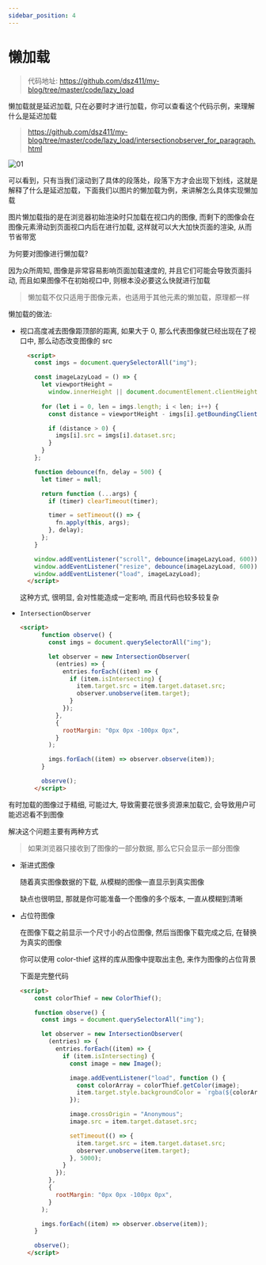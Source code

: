```yaml
---
sidebar_position: 4
---
```


# 懒加载

> 代码地址: https://github.com/dsz411/my-blog/tree/master/code/lazy_load

懒加载就是延迟加载, 只在必要时才进行加载，你可以查看这个代码示例，来理解什么是延迟加载

> https://github.com/dsz411/my-blog/tree/master/code/lazy_load/intersectionobserver_for_paragraph.html

![01](./img/01.gif)

可以看到，只有当我们滚动到了具体的段落处，段落下方才会出现下划线，这就是解释了什么是延迟加载，下面我们以图片的懒加载为例，来讲解怎么具体实现懒加载

图片懒加载指的是在浏览器初始渲染时只加载在视口内的图像, 而剩下的图像会在图像元素滑动到页面视口内后在进行加载, 这样就可以大大加快页面的渲染, 从而节省带宽

为何要对图像进行懒加载? 

因为众所周知, 图像是非常容易影响页面加载速度的, 并且它们可能会导致页面抖动, 而且如果图像不在初始视口中, 则根本没必要这么快就进行加载

> 懒加载不仅只适用于图像元素，也适用于其他元素的懒加载，原理都一样

懒加载的做法:

- 视口高度减去图像距顶部的距离, 如果大于 0, 那么代表图像就已经出现在了视口中, 那么动态改变图像的 src

  ```html
    <script>
      const imgs = document.querySelectorAll("img");
  
      const imageLazyLoad = () => {
        let viewportHeight =
          window.innerHeight || document.documentElement.clientHeight;
        
        for (let i = 0, len = imgs.length; i < len; i++) {
          const distance = viewportHeight - imgs[i].getBoundingClientRect().top;
  
          if (distance > 0) {
            imgs[i].src = imgs[i].dataset.src;
          }
        }
      };
  
      function debounce(fn, delay = 500) {
        let timer = null;
  
        return function (...args) {
          if (timer) clearTimeout(timer);
  
          timer = setTimeout(() => {
            fn.apply(this, args);
          }, delay);
        };
      }
  
      window.addEventListener("scroll", debounce(imageLazyLoad, 600));
      window.addEventListener("resize", debounce(imageLazyLoad, 600));
      window.addEventListener("load", imageLazyLoad);
    </script>
  ```

  这种方式, 很明显, 会对性能造成一定影响, 而且代码也较多较复杂

- `IntersectionObserver`

  ```html
  <script>
        function observe() {
          const imgs = document.querySelectorAll("img");
  
          let observer = new IntersectionObserver(
            (entries) => {
              entries.forEach((item) => {
                if (item.isIntersecting) {
                  item.target.src = item.target.dataset.src;
                  observer.unobserve(item.target);
                }
              });
            },
            {
              rootMargin: "0px 0px -100px 0px",
            }
          );
  
          imgs.forEach((item) => observer.observe(item));
        }
  
        observe();
      </script>
  ```

有时加载的图像过于精细, 可能过大, 导致需要花很多资源来加载它, 会导致用户可能迟迟看不到图像

解决这个问题主要有两种方式

> 如果浏览器只接收到了图像的一部分数据, 那么它只会显示一部分图像

- 渐进式图像

  随着真实图像数据的下载, 从模糊的图像一直显示到真实图像

  缺点也很明显, 那就是你可能准备一个图像的多个版本, 一直从模糊到清晰

- 占位符图像

  在图像下载之前显示一个尺寸小的占位图像, 然后当图像下载完成之后, 在替换为真实的图像

  你可以使用 color-thief 这样的库从图像中提取出主色, 来作为图像的占位背景

  下面是完整代码

  ```html
  <script>
      const colorThief = new ColorThief();
  
      function observe() {
        const imgs = document.querySelectorAll("img");
  
        let observer = new IntersectionObserver(
          (entries) => {
            entries.forEach((item) => {
              if (item.isIntersecting) {
                const image = new Image();
  
                image.addEventListener("load", function () {
                  const colorArray = colorThief.getColor(image);
                  item.target.style.backgroundColor = `rgba(${colorArray[0]}, ${colorArray[1]}, ${colorArray[2]})`;
                });
  
                image.crossOrigin = "Anonymous";
                image.src = item.target.dataset.src;
  
                setTimeout(() => {
                  item.target.src = item.target.dataset.src;
                  observer.unobserve(item.target);
                }, 5000);
              }
            });
          },
          {
            rootMargin: "0px 0px -100px 0px",
          }
        );
  
        imgs.forEach((item) => observer.observe(item));
      }
  
      observe();
    </script>
  ```
